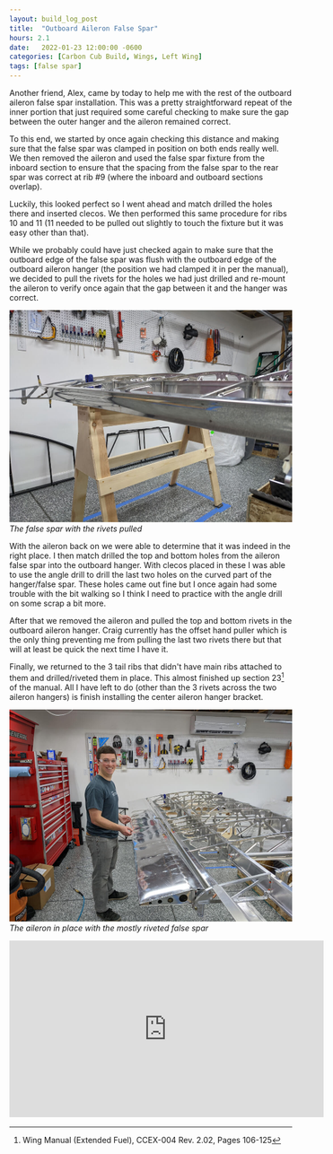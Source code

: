 ```yaml
---
layout: build_log_post
title:  "Outboard Aileron False Spar"
hours: 2.1
date:   2022-01-23 12:00:00 -0600
categories: [Carbon Cub Build, Wings, Left Wing]
tags: [false spar]
---
```


Another friend, Alex, came by today to help me with the rest of the outboard aileron false spar installation. This was a pretty straightforward repeat of the inner portion that just required some careful checking to make sure the gap between the outer hanger and the aileron remained correct.

To this end, we started by once again checking this distance and making sure that the false spar was clamped in position on both ends really well. We then removed the aileron and used the false spar fixture from the inboard section to ensure that the spacing from the false spar to the rear spar was correct at rib #9 (where the inboard and outboard sections overlap).

Luckily, this looked perfect so I went ahead and match drilled the holes there and inserted clecos. We then performed this same procedure for ribs 10 and 11 (11 needed to be pulled out slightly to touch the fixture but it was easy other than that).

While we probably could have just checked again to make sure that the outboard edge of the false spar was flush with the outboard edge of the outboard aileron hanger (the position we had clamped it in per the manual), we decided to pull the rivets for the holes we had just drilled and re-mount the aileron to verify once again that the gap between it and the hanger was correct.

![Desktop View](/assets/img/posts/2022/2022-01-23-outboard-aileron-false-spar/false-spar-rivets.jpg)
_The false spar with the rivets pulled_

With the aileron back on we were able to determine that it was indeed in the right place. I then match drilled the top and bottom holes from the aileron false spar into the outboard hanger. With clecos placed in these I was able to use the angle drill to drill the last two holes on the curved part of the hanger/false spar. These holes came out fine but I once again had some trouble with the bit walking so I think I need to practice with the angle drill on some scrap a bit more.

After that we removed the aileron and pulled the top and bottom rivets in the outboard aileron hanger. Craig currently has the offset hand puller which is the only thing preventing me from pulling the last two rivets there but that will at least be quick the next time I have it.

Finally, we returned to the 3 tail ribs that didn't have main ribs attached to them and drilled/riveted them in place. This almost finished up section 23[^section-23-ref] of the manual. All I have left to do (other than the 3 rivets across the two aileron hangers) is finish installing the center aileron hanger bracket.

![Desktop View](/assets/img/posts/2022/2022-01-23-outboard-aileron-false-spar/aileron-in-place.jpg)
_The aileron in place with the mostly riveted false spar_

<iframe width="560" height="315" src="https://www.youtube.com/embed/sdxV9WMkBSU" title="YouTube video player" frameborder="0" allow="accelerometer; autoplay; clipboard-write; encrypted-media; gyroscope; picture-in-picture" allowfullscreen></iframe>

[^section-23-ref]: Wing Manual (Extended Fuel), CCEX-004 Rev. 2.02, Pages 106-125